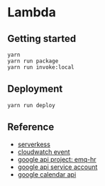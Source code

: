 # Lambda

## Getting started

```
yarn
yarn run package
yarn run invoke:local
```

## Deployment

```
yarn run deploy
```

## Reference

- [serverkess](https://github.com/serverless/serverless)
- [cloudwatch event](https://www.serverless.com/framework/docs/providers/aws/events/cloudwatch-event/)
- [google api project: emq-hr](https://console.developers.google.com/apis/dashboard?project=emq-258402)
- [google api service account](https://cloud.google.com/docs/authentication/production)
- [google calendar api](https://developers.google.com/calendar/v3/reference)
